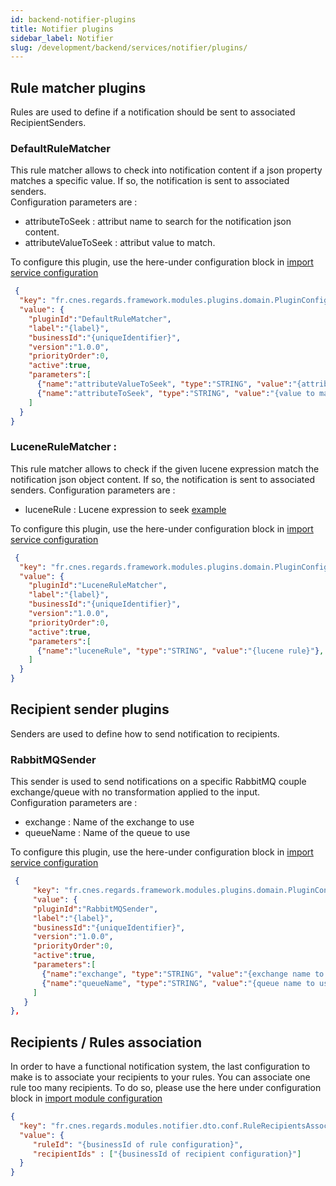 ```yaml
---
id: backend-notifier-plugins
title: Notifier plugins
sidebar_label: Notifier 
slug: /development/backend/services/notifier/plugins/
---
```


## Rule matcher plugins

Rules are used to define if a notification should be sent to associated RecipientSenders.

### DefaultRuleMatcher

This rule matcher allows to check into notification content if a json property matches a specific value. If so, the notification is sent to associated senders.  
Configuration parameters are :
 - attributeToSeek : attribut name to search for the notification json content. 
 - attributeValueToSeek : attribut value to match.

To configure this plugin, use the here-under configuration block in [import service configuration](../api/notifier-configuration-api.md)

```json
 {
  "key": "fr.cnes.regards.framework.modules.plugins.domain.PluginConfiguration",
  "value": {
    "pluginId":"DefaultRuleMatcher",
    "label":"{label}",
    "businessId":"{uniqueIdentifier}",
    "version":"1.0.0",
    "priorityOrder":0,
    "active":true,
    "parameters":[
      {"name":"attributeValueToSeek", "type":"STRING", "value":"{attribute to searh for}"},
      {"name":"attributeToSeek", "type":"STRING", "value":"{value to match}"}
    ]
  }
}      
```

### LuceneRuleMatcher :
This rule matcher allows to check if the given lucene expression match the notification json object content. If so, the notification is sent to associated senders.
Configuration parameters are :
 - luceneRule : Lucene expression to seek [example](../../../../appendices/create-lucene-query.md)

To configure this plugin, use the here-under configuration block in [import service configuration](../api/notifier-configuration-api.md)

```json
 {
  "key": "fr.cnes.regards.framework.modules.plugins.domain.PluginConfiguration",
  "value": {
    "pluginId":"LuceneRuleMatcher",
    "label":"{label}",
    "businessId":"{uniqueIdentifier}",
    "version":"1.0.0",
    "priorityOrder":0,
    "active":true,
    "parameters":[
      {"name":"luceneRule", "type":"STRING", "value":"{lucene rule}"},
    ]
  }
}      
```


## Recipient sender plugins

Senders are used to define how to send notification to recipients.

### RabbitMQSender

This sender is used to send notifications on a specific RabbitMQ couple exchange/queue with no transformation applied to the input.  
Configuration parameters are :
 - exchange : Name  of the  exchange to use
 - queueName : Name of the queue to use

To configure this plugin, use the here-under configuration block in [import service configuration](../api/notifier-configuration-api.md)

```json
 {
     "key": "fr.cnes.regards.framework.modules.plugins.domain.PluginConfiguration",
     "value": {
     "pluginId":"RabbitMQSender",
     "label":"{label}",
     "businessId":"{uniqueIdentifier}",
     "version":"1.0.0",
     "priorityOrder":0,
     "active":true,
     "parameters":[
       {"name":"exchange", "type":"STRING", "value":"{exchange name to use}"},
       {"name":"queueName", "type":"STRING", "value":"{queue name to use}"}
     ]
   }
},
```
## Recipients / Rules association

In order to have a functional notification system, the last configuration to make is to associate your recipients to your rules. You can associate one rule too many recipients.
To do so, please use the here under configuration block in [import module configuration](../api/notifier-configuration-api.md)

```json
{
  "key": "fr.cnes.regards.modules.notifier.dto.conf.RuleRecipientsAssociation",
  "value": {
     "ruleId": "{businessId of rule configuration}",
     "recipientIds" : ["{businessId of recipient configuration}"]
  }
}
```
